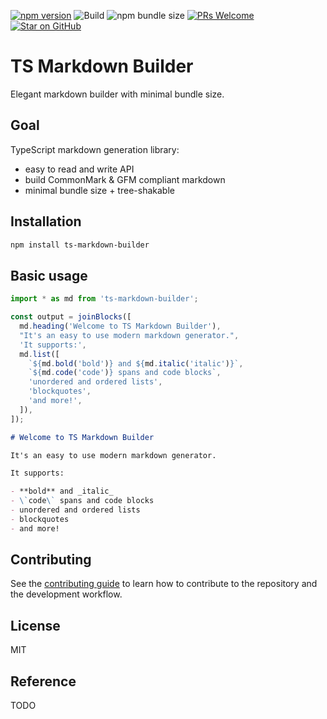 [![npm version](https://badge.fury.io/js/ts-markdown-builder.svg)](https://badge.fury.io/js/ts-markdown-builder)
![Build](https://github.com/mdjastrzebski/ts-markdown-builder/actions/workflows/ci.yml/badge.svg)
![npm bundle size](https://deno.bundlejs.com/badge?q=ts-markdown-builder)
[![PRs Welcome](https://img.shields.io/badge/PRs-welcome-brightgreen.svg)](http://makeapullrequest.com)
[![Star on GitHub](https://img.shields.io/github/stars/mdjastrzebski/ts-markdown-builder.svg?style=social)](https://github.com/mdjastrzebski/ts-markdown-builder/stargazers)

# TS Markdown Builder

Elegant markdown builder with minimal bundle size.

## Goal

TypeScript markdown generation library:

- easy to read and write API
- build CommonMark & GFM compliant markdown
- minimal bundle size + tree-shakable

## Installation

```sh
npm install ts-markdown-builder
```

## Basic usage

```js
import * as md from 'ts-markdown-builder';

const output = joinBlocks([
  md.heading('Welcome to TS Markdown Builder'),
  "It's an easy to use modern markdown generator.",
  'It supports:',
  md.list([
    `${md.bold('bold')} and ${md.italic('italic')}`,
    `${md.code('code')} spans and code blocks`,
    'unordered and ordered lists',
    'blockquotes',
    'and more!',
  ]),
]);
```

```markdown
# Welcome to TS Markdown Builder

It's an easy to use modern markdown generator.

It supports:

- **bold** and _italic_
- \`code\` spans and code blocks
- unordered and ordered lists
- blockquotes
- and more!
```

## Contributing

See the [contributing guide](CONTRIBUTING.md) to learn how to contribute to the repository and the development workflow.

## License

MIT

## Reference

TODO
